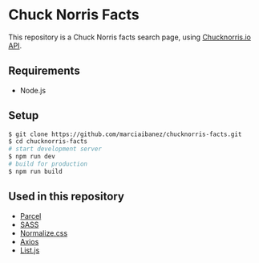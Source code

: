 #  Chuck Norris Facts

This repository is a Chuck Norris facts search page, using [Chucknorris.io API](https://api.chucknorris.io/).

## Requirements
- Node.js

## Setup
```sh
$ git clone https://github.com/marciaibanez/chucknorris-facts.git
$ cd chucknorris-facts
# start development server
$ npm run dev
# build for production 
$ npm run build
```

## Used in this repository
- [Parcel](https://parceljs.org/)
- [SASS](https://sass-lang.com/)
- [Normalize.css](https://www.npmjs.com/package/normalize.css)
- [Axios](https://www.npmjs.com/package/axios)
- [List.js](https://www.npmjs.com/package/list.js)
